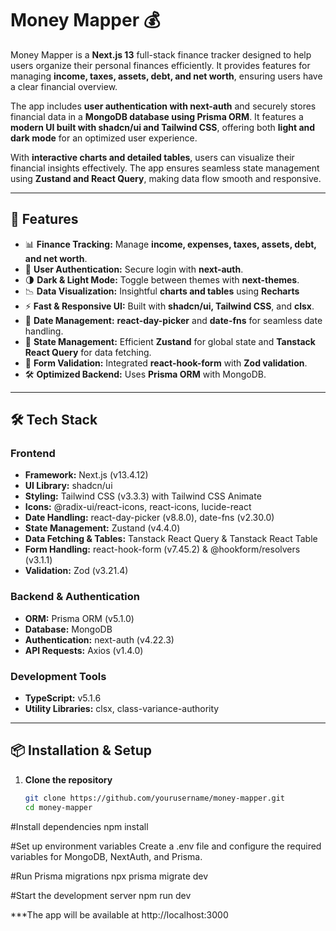 # Money Mapper 💰

Money Mapper is a **Next.js 13** full-stack finance tracker designed to help users organize their personal finances efficiently. It provides features for managing **income, taxes, assets, debt, and net worth**, ensuring users have a clear financial overview.

The app includes **user authentication with next-auth** and securely stores financial data in a **MongoDB database using Prisma ORM**. It features a **modern UI built with shadcn/ui and Tailwind CSS**, offering both **light and dark mode** for an optimized user experience.

With **interactive charts and detailed tables**, users can visualize their financial insights effectively. The app ensures seamless state management using **Zustand and React Query**, making data flow smooth and responsive.

---

## 🚀 Features

- 📊 **Finance Tracking:** Manage **income, expenses, taxes, assets, debt, and net worth**.
- 🔐 **User Authentication:** Secure login with **next-auth**.
- 🌗 **Dark & Light Mode:** Toggle between themes with **next-themes**.
- 📉 **Data Visualization:** Insightful **charts and tables** using **Recharts**
- ⚡ **Fast & Responsive UI:** Built with **shadcn/ui, Tailwind CSS**, and **clsx**.
- 📆 **Date Management:** **react-day-picker** and **date-fns** for seamless date handling.
- 🔄 **State Management:** Efficient **Zustand** for global state and **Tanstack React Query** for data fetching.
- 📜 **Form Validation:** Integrated **react-hook-form** with **Zod validation**.
- 🛠 **Optimized Backend:** Uses **Prisma ORM** with MongoDB.

---

## 🛠 Tech Stack

### **Frontend**
- **Framework:** Next.js (v13.4.12)
- **UI Library:** shadcn/ui
- **Styling:** Tailwind CSS (v3.3.3) with Tailwind CSS Animate
- **Icons:** @radix-ui/react-icons, react-icons, lucide-react
- **Date Handling:** react-day-picker (v8.8.0), date-fns (v2.30.0)
- **State Management:** Zustand (v4.4.0)
- **Data Fetching & Tables:** Tanstack React Query & Tanstack React Table
- **Form Handling:** react-hook-form (v7.45.2) & @hookform/resolvers (v3.1.1)
- **Validation:** Zod (v3.21.4)

### **Backend & Authentication**
- **ORM:** Prisma ORM (v5.1.0)
- **Database:** MongoDB
- **Authentication:** next-auth (v4.22.3)
- **API Requests:** Axios (v1.4.0)

### **Development Tools**
- **TypeScript:** v5.1.6
- **Utility Libraries:** clsx, class-variance-authority

---

## 📦 Installation & Setup

1. **Clone the repository**
   ```sh
   git clone https://github.com/yourusername/money-mapper.git
   cd money-mapper

#Install dependencies
    npm install


#Set up environment variables
    Create a .env file and configure the required variables for MongoDB, NextAuth, and Prisma.

#Run Prisma migrations
    npx prisma migrate dev

#Start the development server
    npm run dev


***The app will be available at http://localhost:3000
